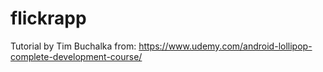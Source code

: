 # flickrapp
Tutorial by Tim Buchalka from: 
https://www.udemy.com/android-lollipop-complete-development-course/
